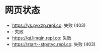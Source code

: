 # 网页状态
- https://ys.pyxzp.repl.co: 失败 (403)
- : 失败
- https://qi.limqin.repl.co: 失败
- https://start--stpstyc.repl.co: 失败 (403)
